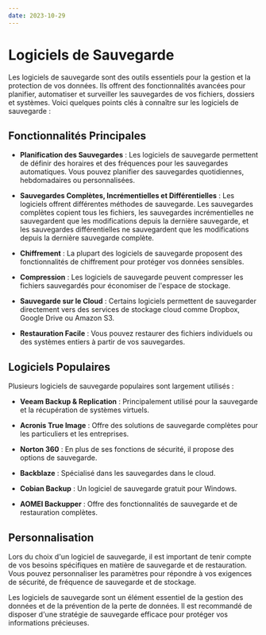 ```yaml
---
date: 2023-10-29
---
```

# Logiciels de Sauvegarde

Les logiciels de sauvegarde sont des outils essentiels pour la gestion et la protection de vos données. Ils offrent des fonctionnalités avancées pour planifier, automatiser et surveiller les sauvegardes de vos fichiers, dossiers et systèmes. Voici quelques points clés à connaître sur les logiciels de sauvegarde :

## Fonctionnalités Principales

- **Planification des Sauvegardes** : Les logiciels de sauvegarde permettent de définir des horaires et des fréquences pour les sauvegardes automatiques. Vous pouvez planifier des sauvegardes quotidiennes, hebdomadaires ou personnalisées.

- **Sauvegardes Complètes, Incrémentielles et Différentielles** : Les logiciels offrent différentes méthodes de sauvegarde. Les sauvegardes complètes copient tous les fichiers, les sauvegardes incrémentielles ne sauvegardent que les modifications depuis la dernière sauvegarde, et les sauvegardes différentielles ne sauvegardent que les modifications depuis la dernière sauvegarde complète.

- **Chiffrement** : La plupart des logiciels de sauvegarde proposent des fonctionnalités de chiffrement pour protéger vos données sensibles.

- **Compression** : Les logiciels de sauvegarde peuvent compresser les fichiers sauvegardés pour économiser de l'espace de stockage.

- **Sauvegarde sur le Cloud** : Certains logiciels permettent de sauvegarder directement vers des services de stockage cloud comme Dropbox, Google Drive ou Amazon S3.

- **Restauration Facile** : Vous pouvez restaurer des fichiers individuels ou des systèmes entiers à partir de vos sauvegardes.

## Logiciels Populaires

Plusieurs logiciels de sauvegarde populaires sont largement utilisés :

- **Veeam Backup & Replication** : Principalement utilisé pour la sauvegarde et la récupération de systèmes virtuels.

- **Acronis True Image** : Offre des solutions de sauvegarde complètes pour les particuliers et les entreprises.

- **Norton 360** : En plus de ses fonctions de sécurité, il propose des options de sauvegarde.

- **Backblaze** : Spécialisé dans les sauvegardes dans le cloud.

- **Cobian Backup** : Un logiciel de sauvegarde gratuit pour Windows.

- **AOMEI Backupper** : Offre des fonctionnalités de sauvegarde et de restauration complètes.

## Personnalisation

Lors du choix d'un logiciel de sauvegarde, il est important de tenir compte de vos besoins spécifiques en matière de sauvegarde et de restauration. Vous pouvez personnaliser les paramètres pour répondre à vos exigences de sécurité, de fréquence de sauvegarde et de stockage.

Les logiciels de sauvegarde sont un élément essentiel de la gestion des données et de la prévention de la perte de données. Il est recommandé de disposer d'une stratégie de sauvegarde efficace pour protéger vos informations précieuses.
